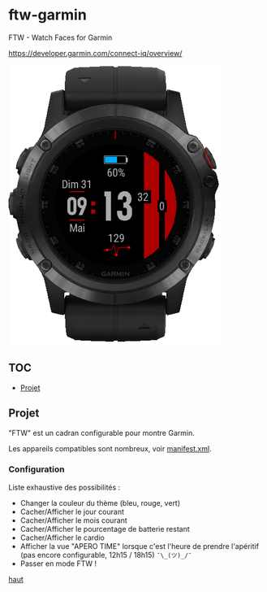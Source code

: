 # ftw-garmin
FTW - Watch Faces for Garmin

https://developer.garmin.com/connect-iq/overview/

![IMAGE](resources/images/screenshots/ftw01_fr.png)

## TOC

* [Projet](#projet)

## Projet

"FTW" est un cadran configurable pour montre Garmin.

Les appareils compatibles sont nombreux, voir [manifest.xml](https://github.com/joakim-ribier/ftw-garmin/blob/master/manifest.xml#L4).

### Configuration

Liste exhaustive des possibilités :

* Changer la couleur du thème (bleu, rouge, vert)
* Cacher/Afficher le jour courant
* Cacher/Afficher le mois courant
* Cacher/Afficher le pourcentage de batterie restant
* Cacher/Afficher le cardio
* Afficher la vue "APERO TIME" lorsque c'est l'heure de prendre l'apéritif (pas encore configurable, 12h15 / 18h15) `¯\_(ツ)_/¯`
* Passer en mode FTW !

[haut](#toc)